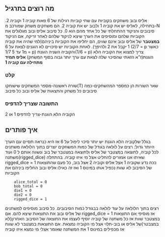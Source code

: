 ## מה רוצים בתרגיל
אליס ובוב משחקים בקוביות עם שתי קוביות רגילות של 6 פאות קוביה 1 וקוביה 2.
בתחילה, לאליס יש את קוביה 1 ולבוב יש את קוביה 2.
הם משחקים משחק שמורכב מ-N סיבובים והניקוד ההתחלתי של כל אחד מהם הוא 0.
כל סיבוב אליס ובוב מגלגלים את הקוביות שלהם ומוסיפים את הערך שיצא לניקוד שלהם
לאחר זריקה, אם הניקוד **במצטבר** של אליס ובוב אינם שווים, הם יחליפו את הקוביות ביניהם(למי שהיה את קוביה 1 יקבל את 2 ולהיפך).
לאחת הקוביות יש סיכויים לא הוגנים לצאת על 6 (2/7 = p כאשר מ1 עד 5 1/7 = p) והקוביה השניה הוגנת(1/6 =  p)
צריך למצוא את הקוביה הלא הוגנת(ז"א הזאתי שהסיכוי שלה לצאת עם ערך יותר גבוה בסוף המשחק)
**אליס תמיד מתחילה עם קוביה 1**
### קלט
שורה ראשונה-מספר המשחקים שישוחקו(T)
שאר השורות הן כמספר המהשחקים-כמה סיבובים כל משחק והתצאות של אליס ובוב כל סיבוב
### התשובה שצריך להדפיס
הקוביה הלא הוגנת-צריך להדפיס 1 או 2


## איך פותרים
בגלל שלקוביה הלא הוגנת יש יותר סיכוי ליפול על 6 אז היא כנראה תסיים עם הערך היותר גדול:
רצים על לולאה בגודל של כמות המשחקים
יוצרים בתוך הלולאה משתנים לכל קוביה, לתוצאה במצטבר של אליס ולתוצאה במצטבר של בוב ונשווה אותם ל 0 ועוד משתנה(rigged_dice) שאיתו אנו אמורים להחליט אצל מי איזו קוביה.
בהתחלה rigged_dice = 1 ככה נדע שקוביה 1 אצל אליס וקוביה 2 אצל בוב, כל פעם שהתוצאות של הסיבוב לא שוות נכפיל אותו במינוס 1 ואז זה כאילו אליס ובוב החליפו ביניהם את הקוביות
```
    alice_total = 0
    bob_total = 0
    die1 = 0
    die2 = 0
    rigged_dice = 1

```
רצים בתוך הלולאה על עוד לולאה בבגודל כמות הסיבובים.
כל סיבוב מוסיפים למשתנים של אליס ובוב את התוצאות שיצא להם.
אם rigged_dice = 1 אז מוסיפי
אם התוצאות במצטבר שוות אז כל משתנה של קוביה יוסיף לעצמו את התוצאה של הסיבוב האחרון(לא במצבטר)של אליס או בוב-תלוי
אצל מי הקוביה נמצאת.
אם התוצאות במצטבר לא שוות אז מכפילים במינוס 1 את המשתנה שאומר אצלי מי נמצא איזו קוביה

